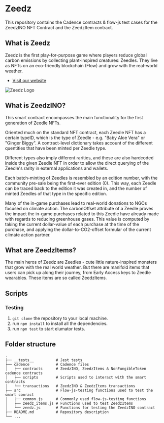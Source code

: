 # Zeedz

This repository contains the Cadence contracts & flow-js test cases for the ZeedzINO NFT Contract and the ZeedzItem contract.

## What is Zeedz

Zeedz is the first play-for-purpose game where players reduce global carbon emissions by collecting plant-inspired creatures: Zeedles. They live as NFTs on an eco-friendly blockchain (Flow) and grow with the real-world weather.

- [Visit our website](https://www.zeedz.io)

![Zeedz Logo](https://d165cxmu8yeguz.cloudfront.net/assets/logo_temp.png)

## What is ZeedzINO?

This smart contract encompasses the main functionality for the first generation
of Zeedle NFTs.

Oriented much on the standard NFT contract, each Zeedle NFT has a certain typeID,
which is the type of Zeedle - e.g. "Baby Aloe Vera" or "Ginger Biggy". A contract-level
dictionary takes account of the different quentities that have been minted per Zeedle type.

Different types also imply different rarities, and these are also hardcoded inside
the given Zeedle NFT in order to allow the direct querying of the Zeedle's rarity
in external applications and wallets.

Each batch-minting of Zeedles is resembled by an edition number, with the community pre-sale being the first-ever edition (0). This way, each Zeedle can be traced back to the edition it was created in, and the number of minted Zeedles of that type in the specific edition.

Many of the in-game purchases lead to real-world donations to NGOs focused on climate action. The carbonOffset attribute of a Zeedle proves the impact the in-game purchases related to this Zeedle have already made with regards to reducing greenhouse gases. This value is computed by taking the current dollar-value of each purchase at the time of the purchase, and applying the dollar-to-CO2-offset formular of the current climate action partner.

## What are ZeedzItems?

The main heros of Zeedz are Zeedles - cute little nature-inspired monsters that grow
with the real world weather. But there are manifold items that users can pick up
along their journey, from Early Access keys to Zeedle wearables. These items are
so called ZeedzItems.

## Scripts

### Testing

1. `git clone` the repository to your local machine.
2. run `npm install` to install all the dependencies.
3. run `npm test` to start elumator tests.

## Folder structure

    .
    ├── __tests__          # Jest tests
    ├── cadence            # Cadence files
    │   ├── contracts      # ZeedzINO, ZeedzItems & NonFungibleToken cadence contracts
    │   ├── scripts        # Scripts used to interact with the smart contracts
    │   └── transactions   # ZeedzINO & ZeedzItems transactions
    ├── src                # Flow-js-testing functions used to test the smart conract
    │   ├── common.js      # Commonly used flow-js-testing functions
    │   ├── zeedz_items.js # Functions used to test ZeedzItems
    │   └── zeedz.js       # Functions for testing the ZeedzINO contract
    ├── README.md          # Repository description
    └── ...
